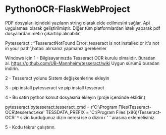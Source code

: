 # PythonOCR-FlaskWebProject
PDF dosyaları içindeki yazıların string olarak elde edilmesini sağlar. Api uygulaması olarak geliştirilmiştir. Diğer tüm platformlardan istek yaparak pdf dosyalardan metin çıkartılıp alınabilir.


Pytesseract : “TesseractNotFound Error: tesseract is not installed or it's not in your path”,hatası alırsanız yapmanız gerekenler



Windows için
1 - Bilgisayarınızda Tesseract OCR kurulu olmalıdır.
Buradan al. https://github.com/UB-Mannheim/tesseract/wiki
Uygun sürümü buradan indirin.

2 - Tesseract yolunu  Sistem değişkenlerine ekleyin

3 - pip install pytesseract ve pip install tesseract

4 - Bu satırı python komut dosyasına ekleyin (proje içersinde eklidir.)

pytesseract.pytesseract.tesseract_cmd = r'C:\Program Files\Tesseract-OCR\tesseract.exe'
TESSDATA_PREFIX = 'C:/Program Files (x86)/Tesseract-OCR' ^ sizin kurduğunuz dizin neresi ise o dizini r ' ' arasına eklemelisiniz.

5 - Kodu tekrar çalıştırın.
